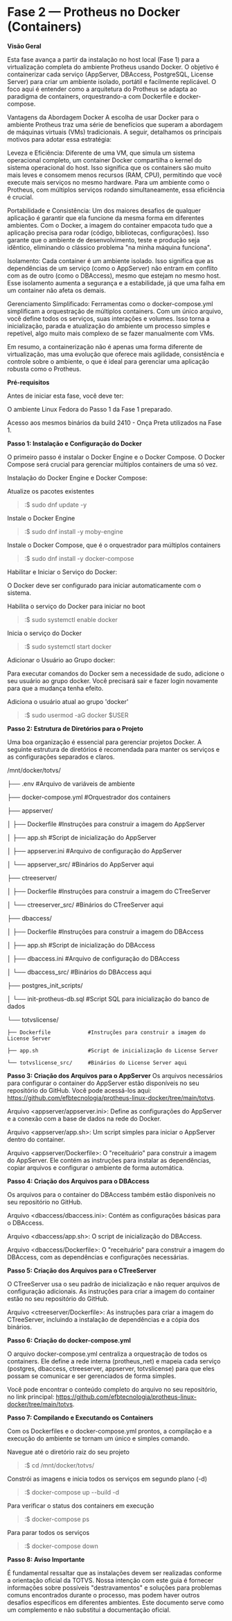 # Fase 2 — Protheus no Docker (Containers)

**Visão Geral**

Esta fase avança a partir da instalação no host local (Fase 1) para a virtualização completa do ambiente Protheus usando Docker. O objetivo é containerizar cada serviço (AppServer, DBAccess, PostgreSQL, License Server) para criar um ambiente isolado, portátil e facilmente replicável. O foco aqui é entender como a arquitetura do Protheus se adapta ao paradigma de containers, orquestrando-a com Dockerfile e docker-compose.

Vantagens da Abordagem Docker
A escolha de usar Docker para o ambiente Protheus traz uma série de benefícios que superam a abordagem de máquinas virtuais (VMs) tradicionais. A seguir, detalhamos os principais motivos para adotar essa estratégia:

Leveza e Eficiência: Diferente de uma VM, que simula um sistema operacional completo, um container Docker compartilha o kernel do sistema operacional do host. Isso significa que os containers são muito mais leves e consomem menos recursos (RAM, CPU), permitindo que você execute mais serviços no mesmo hardware. Para um ambiente como o Protheus, com múltiplos serviços rodando simultaneamente, essa eficiência é crucial.

Portabilidade e Consistência: Um dos maiores desafios de qualquer aplicação é garantir que ela funcione da mesma forma em diferentes ambientes. Com o Docker, a imagem do container empacota tudo que a aplicação precisa para rodar (código, bibliotecas, configurações). Isso garante que o ambiente de desenvolvimento, teste e produção seja idêntico, eliminando o clássico problema "na minha máquina funciona".

Isolamento: Cada container é um ambiente isolado. Isso significa que as dependências de um serviço (como o AppServer) não entram em conflito com as de outro (como o DBAccess), mesmo que estejam no mesmo host. Esse isolamento aumenta a segurança e a estabilidade, já que uma falha em um container não afeta os demais.

Gerenciamento Simplificado: Ferramentas como o docker-compose.yml simplificam a orquestração de múltiplos containers. Com um único arquivo, você define todos os serviços, suas interações e volumes. Isso torna a inicialização, parada e atualização do ambiente um processo simples e repetível, algo muito mais complexo de se fazer manualmente com VMs.

Em resumo, a containerização não é apenas uma forma diferente de virtualização, mas uma evolução que oferece mais agilidade, consistência e controle sobre o ambiente, o que é ideal para gerenciar uma aplicação robusta como o Protheus.

**Pré-requisitos**

Antes de iniciar esta fase, você deve ter:

O ambiente Linux Fedora do Passo 1 da Fase 1 preparado.

Acesso aos mesmos binários da build 2410 - Onça Preta utilizados na Fase 1.

**Passo 1: Instalação e Configuração do Docker**

O primeiro passo é instalar o Docker Engine e o Docker Compose. O Docker Compose será crucial para gerenciar múltiplos containers de uma só vez.

Instalação do Docker Engine e Docker Compose:

Atualize os pacotes existentes

> :$ sudo dnf update -y

Instale o Docker Engine

> :$ sudo dnf install -y moby-engine

Instale o Docker Compose, que é o orquestrador para múltiplos containers

> :$ sudo dnf install -y docker-compose

Habilitar e Iniciar o Serviço do Docker:

O Docker deve ser configurado para iniciar automaticamente com o sistema.

Habilita o serviço do Docker para iniciar no boot

> :$ sudo systemctl enable docker

Inicia o serviço do Docker

> :$ sudo systemctl start docker

Adicionar o Usuário ao Grupo docker:

Para executar comandos do Docker sem a necessidade de sudo, adicione o seu usuário ao grupo docker. Você precisará sair e fazer login novamente para que a mudança tenha efeito.

Adiciona o usuário atual ao grupo 'docker'

> :$ sudo usermod -aG docker $USER

**Passo 2: Estrutura de Diretórios para o Projeto**

Uma boa organização é essencial para gerenciar projetos Docker. A seguinte estrutura de diretórios é recomendada para manter os serviços e as configurações separados e claros.


/mnt/docker/totvs/

├── .env                    #Arquivo de variáveis de ambiente

├── docker-compose.yml      #Orquestrador dos containers

├── appserver/

│   ├── Dockerfile            #Instruções para construir a imagem do AppServer

│   ├── app.sh                #Script de inicialização do AppServer

│   ├── appserver.ini         #Arquivo de configuração do AppServer

│   └── appserver_src/        #Binários do AppServer aqui

├── ctreeserver/

│   ├── Dockerfile            #Instruções para construir a imagem do CTreeServer

│   └── ctreeserver_src/      #Binários do CTreeServer aqui

├── dbaccess/

│   ├── Dockerfile            #Instruções para construir a imagem do DBAccess

│   ├── app.sh                #Script de inicialização do DBAccess

│   ├── dbaccess.ini          #Arquivo de configuração do DBAccess

│   └── dbaccess_src/         #Binários do DBAccess aqui

├── postgres_init_scripts/

│   └── init-protheus-db.sql  #Script SQL para inicialização do banco de dados

└── totvslicense/

    ├── Dockerfile            #Instruções para construir a imagem do License Server

    ├── app.sh                #Script de inicialização do License Server

    └── totvslicense_src/     #Binários do License Server aqui


**Passo 3: Criação dos Arquivos para o AppServer**
Os arquivos necessários para configurar o container do AppServer estão disponíveis no seu repositório do GitHub. Você pode acessá-los aqui: https://github.com/efbtecnologia/protheus-linux-docker/tree/main/totvs.

Arquivo <appserver/appserver.ini>: Define as configurações do AppServer e a conexão com a base de dados na rede do Docker.

Arquivo <appserver/app.sh>: Um script simples para iniciar o AppServer dentro do container.

Arquivo <appserver/Dockerfile>: O "receituário" para construir a imagem do AppServer. Ele contém as instruções para instalar as dependências, copiar arquivos e configurar o ambiente de forma automática.

**Passo 4: Criação dos Arquivos para o DBAccess**

Os arquivos para o container do DBAccess também estão disponíveis no seu repositório no GitHub.

Arquivo <dbaccess/dbaccess.ini>: Contém as configurações básicas para o DBAccess.

Arquivo <dbaccess/app.sh>: O script de inicialização do DBAccess.

Arquivo <dbaccess/Dockerfile>: O "receituário" para construir a imagem do DBAccess, com as dependências e configurações necessárias.

**Passo 5: Criação dos Arquivos para o CTreeServer**

O CTreeServer usa o seu padrão de inicialização e não requer arquivos de configuração adicionais. As instruções para criar a imagem do container estão no seu repositório do GitHub.

Arquivo <ctreeserver/Dockerfile>: As instruções para criar a imagem do CTreeServer, incluindo a instalação de dependências e a cópia dos binários.

**Passo 6: Criação do docker-compose.yml**

O arquivo docker-compose.yml centraliza a orquestração de todos os containers. Ele define a rede interna (protheus_net) e mapeia cada serviço (postgres, dbaccess, ctreeserver, appserver, totvslicense) para que eles possam se comunicar e ser gerenciados de forma simples.

Você pode encontrar o conteúdo completo do arquivo no seu repositório, no link principal: https://github.com/efbtecnologia/protheus-linux-docker/tree/main/totvs.

**Passo 7: Compilando e Executando os Containers**

Com os Dockerfiles e o docker-compose.yml prontos, a compilação e a execução do ambiente se tornam um único e simples comando.

Navegue até o diretório raiz do seu projeto
> :$ cd /mnt/docker/totvs/

Constrói as imagens e inicia todos os serviços em segundo plano (-d)
> :$ docker-compose up --build -d

Para verificar o status dos containers em execução
> :$ docker-compose ps

Para parar todos os serviços
> :$ docker-compose down

**Passo 8: Aviso Importante**

É fundamental ressaltar que as instalações devem ser realizadas conforme a orientação oficial da TOTVS. Nossa intenção com este guia é fornecer informações sobre possíveis "destravamentos" e soluções para problemas comuns encontrados durante o processo, mas podem haver outros desafios específicos em diferentes ambientes. Este documento serve como um complemento e não substitui a documentação oficial.